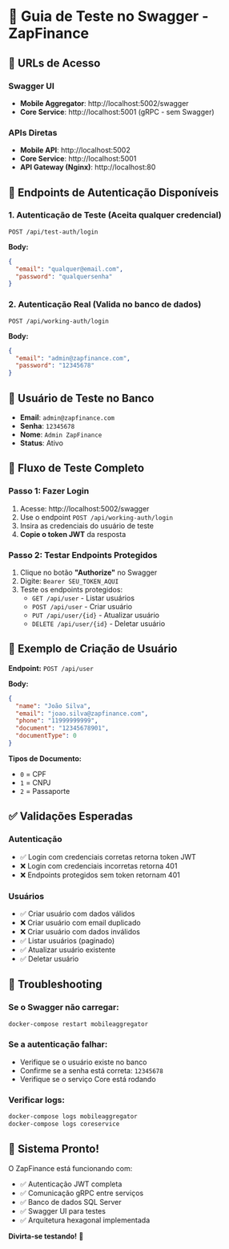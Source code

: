 # 🧪 Guia de Teste no Swagger - ZapFinance

## 📍 URLs de Acesso

### Swagger UI
- **Mobile Aggregator**: http://localhost:5002/swagger
- **Core Service**: http://localhost:5001 (gRPC - sem Swagger)

### APIs Diretas
- **Mobile API**: http://localhost:5002
- **Core Service**: http://localhost:5001
- **API Gateway (Nginx)**: http://localhost:80

## 🔐 Endpoints de Autenticação Disponíveis

### 1. **Autenticação de Teste** (Aceita qualquer credencial)
```
POST /api/test-auth/login
```
**Body:**
```json
{
  "email": "qualquer@email.com",
  "password": "qualquersenha"
}
```

### 2. **Autenticação Real** (Valida no banco de dados)
```
POST /api/working-auth/login
```
**Body:**
```json
{
  "email": "admin@zapfinance.com",
  "password": "12345678"
}
```

## 👤 Usuário de Teste no Banco
- **Email**: `admin@zapfinance.com`
- **Senha**: `12345678`
- **Nome**: `Admin ZapFinance`
- **Status**: Ativo

## 🔄 Fluxo de Teste Completo

### Passo 1: Fazer Login
1. Acesse: http://localhost:5002/swagger
2. Use o endpoint `POST /api/working-auth/login`
3. Insira as credenciais do usuário de teste
4. **Copie o token JWT** da resposta

### Passo 2: Testar Endpoints Protegidos
1. Clique no botão **"Authorize"** no Swagger
2. Digite: `Bearer SEU_TOKEN_AQUI`
3. Teste os endpoints protegidos:
   - `GET /api/user` - Listar usuários
   - `POST /api/user` - Criar usuário
   - `PUT /api/user/{id}` - Atualizar usuário
   - `DELETE /api/user/{id}` - Deletar usuário

## 📝 Exemplo de Criação de Usuário

**Endpoint:** `POST /api/user`

**Body:**
```json
{
  "name": "João Silva",
  "email": "joao.silva@zapfinance.com",
  "phone": "11999999999",
  "document": "12345678901",
  "documentType": 0
}
```

**Tipos de Documento:**
- `0` = CPF
- `1` = CNPJ
- `2` = Passaporte

## ✅ Validações Esperadas

### Autenticação
- ✅ Login com credenciais corretas retorna token JWT
- ❌ Login com credenciais incorretas retorna 401
- ❌ Endpoints protegidos sem token retornam 401

### Usuários
- ✅ Criar usuário com dados válidos
- ❌ Criar usuário com email duplicado
- ❌ Criar usuário com dados inválidos
- ✅ Listar usuários (paginado)
- ✅ Atualizar usuário existente
- ✅ Deletar usuário

## 🔧 Troubleshooting

### Se o Swagger não carregar:
```bash
docker-compose restart mobileaggregator
```

### Se a autenticação falhar:
- Verifique se o usuário existe no banco
- Confirme se a senha está correta: `12345678`
- Verifique se o serviço Core está rodando

### Verificar logs:
```bash
docker-compose logs mobileaggregator
docker-compose logs coreservice
```

## 🚀 Sistema Pronto!

O ZapFinance está funcionando com:
- ✅ Autenticação JWT completa
- ✅ Comunicação gRPC entre serviços
- ✅ Banco de dados SQL Server
- ✅ Swagger UI para testes
- ✅ Arquitetura hexagonal implementada

**Divirta-se testando!** 🎉
